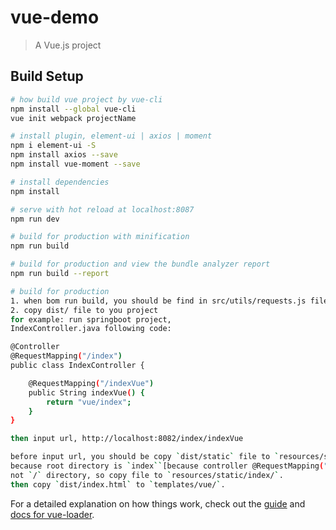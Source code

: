 # vue-demo

> A Vue.js project

## Build Setup

``` bash
# how build vue project by vue-cli
npm install --global vue-cli
vue init webpack projectName

# install plugin, element-ui | axios | moment
npm i element-ui -S
npm install axios --save
npm install vue-moment --save

# install dependencies
npm install

# serve with hot reload at localhost:8087
npm run dev

# build for production with minification
npm run build

# build for production and view the bundle analyzer report
npm run build --report

# build for production
1. when bom run build, you should be find in src/utils/requests.js file `baseURL`, then annotation, because proxyTable
2. copy dist/ file to you project
for example: run springboot project,
IndexController.java following code:

@Controller
@RequestMapping("/index")
public class IndexController {

    @RequestMapping("/indexVue")
    public String indexVue() {
        return "vue/index";
    }
}

then input url, http://localhost:8082/index/indexVue

before input url, you should be copy `dist/static` file to `resources/static/index/` directory.
because root directory is `index``[because controller @RequestMapping("/index")]`,
not `/` directory, so copy file to `resources/static/index/`.
then copy `dist/index.html` to `templates/vue/`.
```



For a detailed explanation on how things work, check out the [guide](http://vuejs-templates.github.io/webpack/) and [docs for vue-loader](http://vuejs.github.io/vue-loader).
